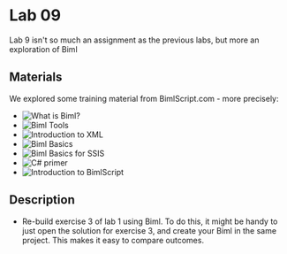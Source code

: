 # Lab 09

Lab 9 isn't so much an assignment as the previous labs, but more an exploration of Biml

## Materials

We explored some training material from BimlScript.com - more precisely:

* ![What is Biml](http://www.bimlscript.com/walkthrough/Details/3105)?
* ![Biml Tools](http://www.bimlscript.com/walkthrough/Details/3107)
* ![Introduction to XML](http://www.bimlscript.com/walkthrough/Details/3109)
* ![Biml Basics](http://www.bimlscript.com/walkthrough/Details/3110)
* ![Biml Basics for SSIS](http://www.bimlscript.com/walkthrough/Details/3112)
* ![C# primer](http://www.bimlscript.com/walkthrough/Details/3117)
* ![Introduction to BimlScript](http://www.bimlscript.com/walkthrough/Details/3115)

## Description

* Re-build exercise 3 of lab 1 using Biml. To do this, it might be handy to just open the solution for exercise 3, and create your Biml in the same project. This makes it easy to compare outcomes.